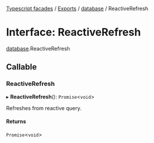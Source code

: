 [Typescript facades](../index.md) / [Exports](../modules.md) / [database](../modules/database.md) / ReactiveRefresh

# Interface: ReactiveRefresh

[database](../modules/database.md).ReactiveRefresh

## Callable

### ReactiveRefresh

▸ **ReactiveRefresh**(): `Promise`<`void`\>

Refreshes from reactive query.

#### Returns

`Promise`<`void`\>
